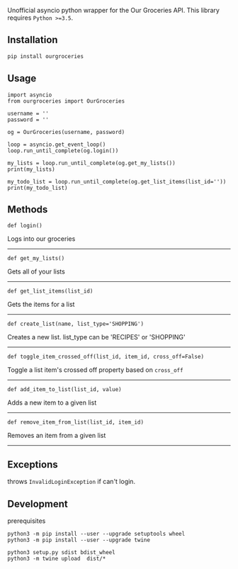 Unofficial asyncio python wrapper for the Our Groceries API. This library requires `Python >=3.5`.

## Installation

```bash
pip install ourgroceries
```

## Usage

```
import asyncio
from ourgroceries import OurGroceries

username = ''
password = ''

og = OurGroceries(username, password)

loop = asyncio.get_event_loop()
loop.run_until_complete(og.login())

my_lists = loop.run_until_complete(og.get_my_lists())
print(my_lists)

my_todo_list = loop.run_until_complete(og.get_list_items(list_id=''))
print(my_todo_list)
```

## Methods
```def login()```

Logs into our groceries

---

```def get_my_lists()```

Gets all of your lists

---

```def get_list_items(list_id)```

Gets the items for a list

---

```def create_list(name, list_type='SHOPPING')```

Creates a new list. list_type can be 'RECIPES' or 'SHOPPING'

---

```def toggle_item_crossed_off(list_id, item_id, cross_off=False)```

Toggle a list item's crossed off property based on `cross_off`

---

```def add_item_to_list(list_id, value)```

Adds a new item to a given list

---

```def remove_item_from_list(list_id, item_id)```

Removes an item from a given list

---


## Exceptions

throws `InvalidLoginException` if can't login.


## Development

prerequisites
```
python3 -m pip install --user --upgrade setuptools wheel
python3 -m pip install --user --upgrade twine

python3 setup.py sdist bdist_wheel
python3 -m twine upload  dist/*
```